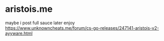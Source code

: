 # aristois.me
maybe i post full sauce later
enjoy 
https://www.unknowncheats.me/forum/cs-go-releases/247141-aristois-v2-ayyware.html
